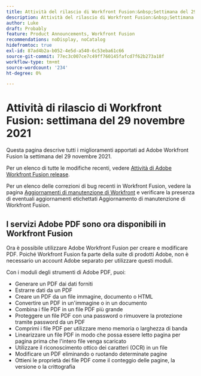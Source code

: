 ```yaml
---
title: Attività del rilascio di Workfront Fusion:&nbsp;Settimana del 29 novembre 2021
description: Attività del rilascio di Workfront Fusion:&nbsp;Settimana del 29 novembre 2021
author: Luke
draft: Probably
feature: Product Announcements, Workfront Fusion
recommendations: noDisplay, noCatalog
hidefromtoc: true
exl-id: 87ad4b2a-b052-4e5d-a540-6c53eba61c66
source-git-commit: 77ec3c007ce7c49ff760145fafcd7f62b273a18f
workflow-type: tm+mt
source-wordcount: '234'
ht-degree: 0%

---
```


# Attività di rilascio di Workfront Fusion: settimana del 29 novembre 2021

Questa pagina descrive tutti i miglioramenti apportati ad Adobe Workfront Fusion la settimana del 29 novembre 2021.

Per un elenco di tutte le modifiche recenti, vedere [Attività di Adobe Workfront Fusion release](/help/workfront-fusion/fusion-product-releases/fusion-release-activity.md).

Per un elenco delle correzioni di bug recenti in Workfront Fusion, vedere la pagina [Aggiornamenti di manutenzione di Workfront](https://experienceleague.adobe.com/docs/workfront-known-issues/releases/current-updates.html?lang=it) e verificare la presenza di eventuali aggiornamenti etichettati Aggiornamento di manutenzione di Workfront Fusion.

## I servizi Adobe PDF sono ora disponibili in Workfront Fusion

Ora è possibile utilizzare Adobe Workfront Fusion per creare e modificare PDF. Poiché Workfront Fusion fa parte della suite di prodotti Adobe, non è necessario un account Adobe separato per utilizzare questi moduli.

Con i moduli degli strumenti di Adobe PDF, puoi:

* Generare un PDF dai dati forniti
* Estrarre dati da un PDF
* Creare un PDF da un file immagine, documento o HTML
* Convertire un PDF in un&#39;immagine o in un documento
* Combina i file PDF in un file PDF più grande
* Proteggere un file PDF con una password o rimuovere la protezione tramite password da un PDF
* Comprimi i file PDF per utilizzare meno memoria o larghezza di banda
* Linearizzare un file PDF in modo che possa essere letto pagina per pagina prima che l&#39;intero file venga scaricato
* Utilizzare il riconoscimento ottico dei caratteri (OCR) in un file
* Modificare un PDF eliminando o ruotando determinate pagine
* Ottieni le proprietà dei file PDF come il conteggio delle pagine, la versione o la crittografia
